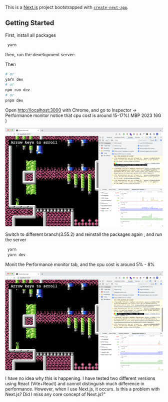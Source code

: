 This is a [Next.js](https://nextjs.org/) project bootstrapped with [`create-next-app`](https://github.com/vercel/next.js/tree/canary/packages/create-next-app).

## Getting Started

First, install all packages
```bash
 yarn
```

then, run the development server:

Then
```bash
# or
yarn dev
# or
npm run dev
# or
pnpm dev
```

 Open [http://localhost:3000](http://localhost:3000) with Chrome, and go to Inspector -> Performance monitor  notice that cpu cost is around 15-17%( MBP 2023 16G )

![image](public/3.60.beta-21.png)




Switch to different branch(3.55.2)
and reinstall the packages again , and run the server
```bash
 yarn
 yarn dev
```
Monit the Performance monitor tab, and the cpu cost is around 5% - 8%

![image](public/3.55.2.png)


I have no idea why this is happening. I have tested two different versions using React (Vite+React) and cannot distinguish much difference in performance. However, when I use Next.js, it occurs. Is this a problem with Next.js? Did I miss any core concept of Next.js?"


